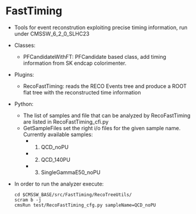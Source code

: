 FastTiming
==========

* Tools for event reconstrution exploiting precise timing information, run under CMSSW_6_2_0_SLHC23

* Classes:
  * PFCandidateWithFT: PFCandidate based class, add timing information from SK endcap colorimenter.

* Plugins: 
  * RecoFastTiming: reads the RECO Events tree and produce a ROOT flat tree with the reconstructed time information

* Python:
  * The list of samples and file that can be analyzed by RecoFastTiming are listed in RecoFastTiming_cfi.py
  * GetSampleFiles set the right i/o files for the given sample name. Currently available samples:
    * 1) QCD_noPU 
    * 2) QCD_140PU
    * 3) SingleGammaE50_noPU

* In order to run the analyzer execute:
  ```
  cd $CMSSW_BASE/src/FastTiming/RecoTreeUtils/
  scram b -j
  cmsRun test/RecoFastTiming_cfg.py sampleName=QCD_noPU
  ```

